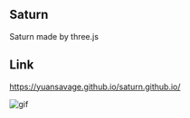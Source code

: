 Saturn
------
Saturn made by three.js

## Link
https://yuansavage.github.io/saturn.github.io/

![gif](/art/saturn.gif)
